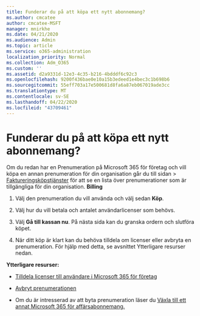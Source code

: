 ```yaml
---
title: Funderar du på att köpa ett nytt abonnemang?
ms.author: cmcatee
author: cmcatee-MSFT
manager: mnirkhe
ms.date: 04/21/2020
ms.audience: Admin
ms.topic: article
ms.service: o365-administration
localization_priority: Normal
ms.collection: Adm_O365
ms.custom: ''
ms.assetid: d2a9331d-12e3-4c35-b216-4bdddf6c92c3
ms.openlocfilehash: 9200f436bae0e10a15b3edeed1e4bec3c1b698b6
ms.sourcegitcommit: 55eff703a17e500681d8fa6a87eb067019ade3cc
ms.translationtype: MT
ms.contentlocale: sv-SE
ms.lasthandoff: 04/22/2020
ms.locfileid: "43709461"
---
```

# <a name="looking-to-buy-a-new-subscription"></a>Funderar du på att köpa ett nytt abonnemang?

Om du redan har en Prenumeration på Microsoft 365 för företag och vill köpa en annan prenumeration för din organisation går du till sidan \> [Faktureringsköpstjänster](https://go.microsoft.com/fwlink/p/?linkid=868433) för att se en lista över prenumerationer som är tillgängliga för din organisation. **Billing**
 
1. Välj den prenumeration du vill använda och välj sedan **Köp**.

2. Välj hur du vill betala och antalet användarlicenser som behövs.

3. Välj **Gå till kassan nu**. På nästa sida kan du granska ordern och slutföra köpet.

4. När ditt köp är klart kan du behöva tilldela om licenser eller avbryta en prenumeration. För hjälp med detta, se avsnittet Ytterligare resurser nedan.

 **Ytterligare resurser:**
  
- [Tilldela licenser till användare i Microsoft 365 för företag](https://docs.microsoft.com/office365/admin/subscriptions-and-billing/assign-licenses-to-users)
    
- [Avbryt prenumerationen](https://docs.microsoft.com/office365/admin/subscriptions-and-billing/cancel-your-subscription)
    
- Om du är intresserad av att byta prenumeration läser du [Växla till ett annat Microsoft 365 för affärsabonnemang.](https://docs.microsoft.com/office365/admin/subscriptions-and-billing/switch-to-a-different-plan)